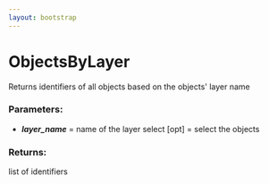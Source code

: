 ```yaml
---
layout: bootstrap
---
```


# ObjectsByLayer

Returns identifiers of all objects based on the objects' layer name
          

### Parameters:

- ***layer_name*** = name of the layer
select [opt] = select the objects
        

### Returns:


list of identifiers
        


